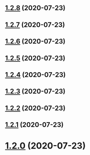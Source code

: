 ## [1.2.8](https://github.com/footballista/ftb-shared/compare/1.2.7...1.2.8) (2020-07-23)



## [1.2.7](https://github.com/footballista/ftb-shared/compare/1.2.6...1.2.7) (2020-07-23)



## [1.2.6](https://github.com/footballista/ftb-shared/compare/1.2.5...1.2.6) (2020-07-23)



## [1.2.5](https://github.com/footballista/ftb-shared/compare/1.2.4...1.2.5) (2020-07-23)



## [1.2.4](https://github.com/footballista/ftb-shared/compare/1.2.3...1.2.4) (2020-07-23)



## [1.2.3](https://github.com/footballista/ftb-shared/compare/1.2.2...1.2.3) (2020-07-23)



## [1.2.2](https://github.com/footballista/ftb-shared/compare/1.2.1...1.2.2) (2020-07-23)



## [1.2.1](https://github.com/footballista/ftb-shared/compare/1.2.0...1.2.1) (2020-07-23)



# [1.2.0](https://github.com/footballista/ftb-shared/compare/1.0.3...1.2.0) (2020-07-23)



